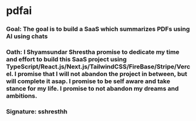 # pdfai

### Goal: The goal is to build a SaaS which summarizes PDFs using AI using chats

### Oath: I Shyamsundar Shrestha promise to dedicate my time and effort to build this SaaS project using TypeScript/React.js/Next.js/TailwindCSS/FireBase/Stripe/Vercel. I promise that I will not abandon the project in between, but will complete it asap. I promise to be self aware and take stance for my life. I promise to not abandon my dreams and ambitions.

### Signature: sshresthh
